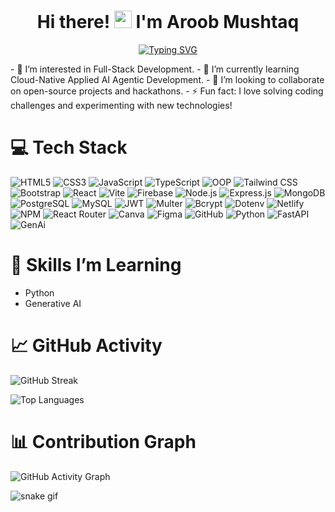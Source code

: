<h1 align="center">
  Hi there! <img src="https://media.giphy.com/media/hvRJCLFzcasrR4ia7z/giphy.gif" width="28px"/> I'm Aroob Mushtaq
</h1>

<p align="center">
  <a href="https://git.io/typing-svg">
    <img src="https://readme-typing-svg.demolab.com?font=Fira+Code&size=24&pause=1000&color=1A1A1A&center=true&width=435&lines=Full-Stack+Developer;MERN+Stack+Developer;Always+Learning...;Love+Building+Projects" alt="Typing SVG" />
  </a>
</p>
- 👀 I’m interested in Full-Stack Development.
- 🌱 I’m currently learning  Cloud-Native Applied AI Agentic Development.
- 💞️ I’m looking to collaborate on open-source projects and hackathons.
- ⚡ Fun fact: I love solving coding challenges and experimenting with new technologies!

# 💻 Tech Stack
![HTML5](https://img.shields.io/badge/HTML5-E34F26?style=flat&logo=html5&logoColor=white)
![CSS3](https://img.shields.io/badge/CSS3-1572B6?style=flat&logo=css3&logoColor=white)
![JavaScript](https://img.shields.io/badge/JavaScript-F7DF1E?style=flat&logo=javascript&logoColor=black)
![TypeScript](https://img.shields.io/badge/TypeScript-3178C6?style=flat&logo=typescript&logoColor=white)
![OOP](https://img.shields.io/badge/Object--Oriented_Programming-000000?style=flat&logo=java&logoColor=white)
![Tailwind CSS](https://img.shields.io/badge/Tailwind_CSS-06B6D4?style=flat&logo=tailwindcss&logoColor=white)
![Bootstrap](https://img.shields.io/badge/Bootstrap-563D7C?style=flat&logo=bootstrap&logoColor=white)
![React](https://img.shields.io/badge/React-20232F?style=flat&logo=react&logoColor=61DAFB)
![Vite](https://img.shields.io/badge/Vite-646CFF?style=flat&logo=vite&logoColor=white)
![Firebase](https://img.shields.io/badge/Firebase-FFCA28?style=flat&logo=firebase&logoColor=black)
![Node.js](https://img.shields.io/badge/Node.js-8CC84B?style=flat&logo=node.js&logoColor=white)
![Express.js](https://img.shields.io/badge/Express.js-000000?style=flat&logo=express&logoColor=white)
![MongoDB](https://img.shields.io/badge/MongoDB-47A248?style=flat&logo=mongodb&logoColor=white)
![PostgreSQL](https://img.shields.io/badge/PostgreSQL-336791?style=flat&logo=postgresql&logoColor=white)
![MySQL](https://img.shields.io/badge/MySQL-4479A1?style=flat&logo=mysql&logoColor=white)
![JWT](https://img.shields.io/badge/JWT-000000?style=flat&logo=json-web-tokens&logoColor=white)
![Multer](https://img.shields.io/badge/Multer-FF4F00?style=flat&logo=multer&logoColor=white)
![Bcrypt](https://img.shields.io/badge/Bcrypt-00A859?style=flat&logo=bcrypt&logoColor=white)
![Dotenv](https://img.shields.io/badge/Dotenv-23232F?style=flat&logo=dotenv&logoColor=white)
![Netlify](https://img.shields.io/badge/Netlify-00C7B7?style=flat&logo=netlify&logoColor=white)
![NPM](https://img.shields.io/badge/NPM-CB3837?style=flat&logo=npm&logoColor=white)
![React Router](https://img.shields.io/badge/React_Router-CA4245?style=flat&logo=react-router&logoColor=white)
![Canva](https://img.shields.io/badge/Canva-00C4CC?style=flat&logo=canva&logoColor=white)
![Figma](https://img.shields.io/badge/Figma-F24E1E?style=flat&logo=figma&logoColor=white)
![GitHub](https://img.shields.io/badge/GitHub-181717?style=flat&logo=github&logoColor=white)
![Python](https://img.shields.io/badge/Python-3776AB?style=flat&logo=python&logoColor=white)
![FastAPI](https://img.shields.io/badge/FastAPI-009688?style=flat&logo=fastapi&logoColor=white)
![GenAi](https://img.shields.io/badge/GenAi-FF6600?style=flat&logo=ai&logoColor=white)




# 🌱 Skills I’m Learning
- Python
- Generative AI


# 📈 GitHub Activity

![GitHub Streak](https://github-readme-streak-stats.herokuapp.com/?user=Aroobmushtaq&theme=default)

![Top Languages](https://github-readme-stats.vercel.app/api/top-langs/?username=Aroobmushtaq&layout=compact&theme=default)

# 📊 Contribution Graph

![GitHub Activity Graph](https://github-readme-activity-graph.vercel.app/graph?username=Aroobmushtaq&theme=github-light&area=true&hide_border=true)


![snake gif](https://github.com/Aroobmushtaq/Aroobmushtaq/blob/output/github-contribution-grid-snake.svg)


